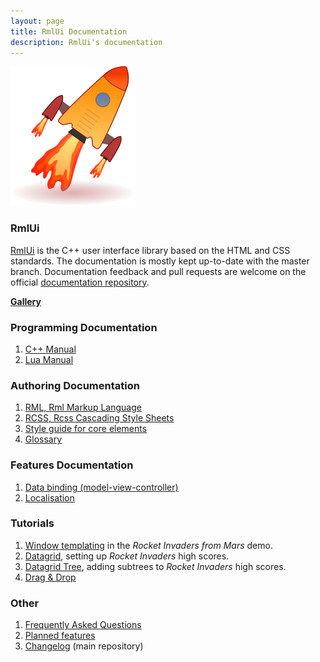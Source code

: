 ```yaml
---
layout: page
title: RmlUi Documentation
description: RmlUi's documentation
---
```


![rmlui-logo](assets/rmlui.png)

### RmlUi

[RmlUi]({{page.lib_site}}) is the C++ user interface library based on the HTML and CSS standards. The documentation is mostly kept up-to-date with the master branch. Documentation feedback and pull requests are welcome on the official [documentation repository]({{site.repository_url}}).

**[Gallery](pages/gallery.html)**

### Programming Documentation

1. [C++ Manual](pages/cpp_manual.html)
2. [Lua Manual](pages/lua_manual.html)

### Authoring Documentation 

1. [RML, Rml Markup Language](pages/rml.html)
2. [RCSS, Rcss Cascading Style Sheets](pages/rcss.html)
3. [Style guide for core elements](pages/style_guide.html) 
4. [Glossary](pages/glossary.html) 

### Features Documentation

1. [Data binding (model-view-controller)](pages/data_bindings.html)
2. [Localisation](pages/localisation.html)

### Tutorials

1. [Window templating](pages/tutorials/window_template.html) in the _Rocket Invaders from Mars_ demo.
2. [Datagrid](pages/tutorials/datagrid.html), setting up _Rocket Invaders_ high scores.
3. [Datagrid Tree](pages/tutorials/datagrid_tree.html), adding subtrees to _Rocket Invaders_ high scores.
4. [Drag & Drop](pages/tutorials/dragging.html)

### Other

1. [Frequently Asked Questions](pages/faq.html)
2. [Planned features](pages/planned_features.html)
3. [Changelog](https://github.com/mikke89/RmlUi/blob/master/changelog.md) (main repository)
